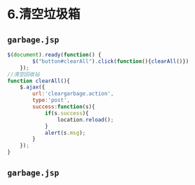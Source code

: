 # 6.清空垃圾箱

## `garbage.jsp`

```javascript
$(document).ready(function() {
		$("button#clearAll").click(function(){clearAll()})
	});
//清空回收站
function clearAll(){
	$.ajax({
		url:'cleargarbage.action',
		type:'post',
		success:function(s){
			if(s.success){
				location.reload();
			}
			alert(s.msg);
		}
	});	
}
```

## `garbage.jsp`



